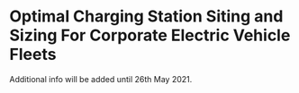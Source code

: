 # Optimal Charging Station Siting and Sizing For Corporate Electric Vehicle Fleets

Additional info will be added until 26th May 2021.
